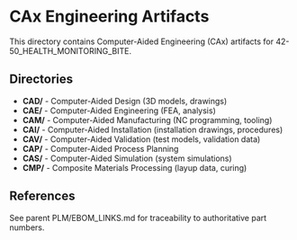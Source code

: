 # CAx Engineering Artifacts

This directory contains Computer-Aided Engineering (CAx) artifacts for 42-50_HEALTH_MONITORING_BITE.

## Directories

- **CAD/** - Computer-Aided Design (3D models, drawings)
- **CAE/** - Computer-Aided Engineering (FEA, analysis)
- **CAM/** - Computer-Aided Manufacturing (NC programming, tooling)
- **CAI/** - Computer-Aided Installation (installation drawings, procedures)
- **CAV/** - Computer-Aided Validation (test models, validation data)
- **CAP/** - Computer-Aided Process Planning
- **CAS/** - Computer-Aided Simulation (system simulations)
- **CMP/** - Composite Materials Processing (layup data, curing)

## References

See parent PLM/EBOM_LINKS.md for traceability to authoritative part numbers.
